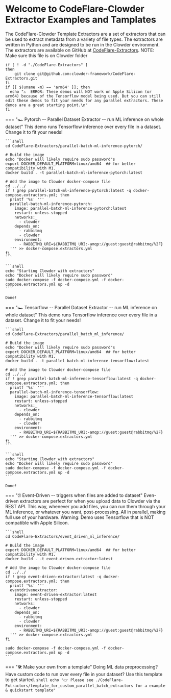 
# Welcome to CodeFlare-Clowder Extractor Examples and Tamplates
The CodeFlare-Clowder Template Extractors are a set of extractors that can be used to extract metadata from a variety of file types. The extractors are written in Python and are designed to be run in the Clowder environment. The extractors are available on GitHub at [CodeFlare-Extractors](https://github.com/clowder-framework/CodeFlare-Extractors). NOTE: Make sure this file is on Clowder folder

```shell
if [ ! -d "./CodeFlare-Extractors" ] 
then 
    git clone git@github.com:clowder-framework/CodeFlare-Extractors.git
fi
if [[ $(uname -m) == 'arm64' ]]; then
  echo "⚠️  ERROR: These demos will NOT work on Apple Silicon (or arm64) because of the Tensorflow model being used. But you can still edit these demos to fit your needs for any parallel extractors. These demos are a great starting point.\n"
fi
```

=== "🏎   Pytorch -- Parallel Dataset Extractor -- run ML inference on whole dataset"
    This demo runs Tensorflow inference over every file in a dataset. Change it to fit your needs!

    ```shell
    cd CodeFlare-Extractors/parallel-batch-ml-inference-pytorch/

    # Build the image
    echo "Docker will likely require sudo password"s
    export DOCKER_DEFAULT_PLATFORM=linux/amd64  ## for better compatibility with M1. 
    docker build . -t parallel-batch-ml-inference-pytorch:latest

    # Add the image to Clowder docker-compose file
    cd ../../
    if ! grep parallel-batch-ml-inference-pytorch:latest -q docker-compose.extractors.yml; then
      printf '%s' '''
      parallel-batch-ml-inference-pytorch:
        image: parallel-batch-ml-inference-pytorch:latest
        restart: unless-stopped
        networks:_
          - clowder
        depends_on:
          - rabbitmq
          - clowder
        environment:
          - RABBITMQ_URI=${RABBITMQ_URI:-amqp://guest:guest@rabbitmq/%2F}
      ''' >> docker-compose.extractors.yml
    fi
    ```
    
    ```shell
    echo "Starting Clowder with extractors"
    echo "Docker will likely require sudo password"
    sudo docker-compose -f docker-compose.yml -f docker-compose.extractors.yml up -d
    ```

    Done!


=== "🏎   Tensorflow -- Parallel Dataset Extractor -- run ML inference on whole dataset"
    This demo runs Tensorflow inference over every file in a dataset. Change it to fit your needs!

    ```shell
    cd CodeFlare-Extractors/parallel_batch_ml_inference/

    # Build the image
    echo "Docker will likely require sudo password"s
    export DOCKER_DEFAULT_PLATFORM=linux/amd64  ## for better compatibility with M1. 
    docker build . -t parallel-batch-ml-inference-tensorflow:latest

    # Add the image to Clowder docker-compose file
    cd ../../
    if ! grep parallel-batch-ml-inference-tensorflow:latest -q docker-compose.extractors.yml; then
      printf '%s' '''
      parallel-batch-ml-inference-tensorflow:
        image: parallel-batch-ml-inference-tensorflow:latest
        restart: unless-stopped
        networks:_
          - clowder
        depends_on:
          - rabbitmq
          - clowder
        environment:
          - RABBITMQ_URI=${RABBITMQ_URI:-amqp://guest:guest@rabbitmq/%2F}
      ''' >> docker-compose.extractors.yml
    fi
    ```
    
    ```shell
    echo "Starting Clowder with extractors"
    echo "Docker will likely require sudo password"
    sudo docker-compose -f docker-compose.yml -f docker-compose.extractors.yml up -d
    ```

    Done!

=== "⏰  Event-Driven -- triggers when files are added to dataset"
    Even-driven extractors are perfect for when you upload data to Clowder via the REST API. This way, whenever you add files, you can run them through your ML inference, or whatever you want, post-processing. All in parallel, making full use of your hardware. Warning: Demo uses Tensorflow that is NOT compatible with Apple Silicon.

    ```shell
    cd CodeFlare-Extractors/event_driven_ml_inference/

    # Build the image
    export DOCKER_DEFAULT_PLATFORM=linux/amd64  ## for better compatibility with M1. 
    docker build . -t event-driven-extractor:latest

    # Add the image to Clowder docker-compose file
    cd ../../
    if ! grep event-driven-extractor:latest -q docker-compose.extractors.yml; then
      printf '%s' '''
      eventdrivenextractor:
        image: event-driven-extractor:latest
        restart: unless-stopped
        networks:
          - clowder
        depends_on:
          - rabbitmq
          - clowder
        environment:
          - RABBITMQ_URI=${RABBITMQ_URI:-amqp://guest:guest@rabbitmq/%2F}
      ''' >> docker-compose.extractors.yml
    fi

    sudo docker-compose -f docker-compose.yml -f docker-compose.extractors.yml up -d
    ```

=== "🛠   Make your own from a template"
    Doing ML data preprocessing? Have custom code to run over every file in your dataset? Use this template to get started.
    ```shell
    echo "👉 Please see ./CodeFlare-Extractors/template_for_custom_parallel_batch_extractors for a example & quickstart template"
    ```

